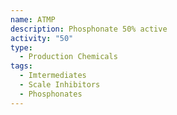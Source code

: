 ```yaml
---
name: ATMP
description: Phosphonate 50% active
activity: "50"
type:
  - Production Chemicals
tags:
  - Imtermediates
  - Scale Inhibitors
  - Phosphonates
---
```

